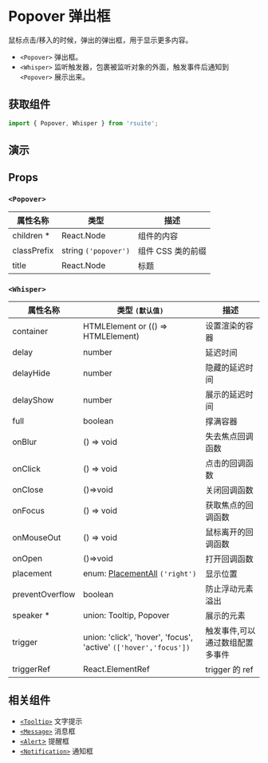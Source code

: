 # Popover 弹出框

鼠标点击/移入的时候，弹出的弹出框，用于显示更多内容。

- `<Popover>` 弹出框。
- `<Whisper>` 监听触发器，包裹被监听对象的外面，触发事件后通知到 `<Popover>` 展示出来。

## 获取组件

```js
import { Popover, Whisper } from 'rsuite';
```

## 演示

<!--{demo}-->

## Props

### `<Popover>`

| 属性名称    | 类型                 | 描述              |
| ----------- | -------------------- | ----------------- |
| children \* | React.Node           | 组件的内容        |
| classPrefix | string `('popover')` | 组件 CSS 类的前缀 |
| title       | React.Node           | 标题              |

### `<Whisper>`

| 属性名称        | 类型 `(默认值)`                                                  | 描述                            |
| --------------- | ---------------------------------------------------------------- | ------------------------------- |
| container       | HTMLElement or (() => HTMLElement)                               | 设置渲染的容器                  |
| delay           | number                                                           | 延迟时间                        |
| delayHide       | number                                                           | 隐藏的延迟时间                  |
| delayShow       | number                                                           | 展示的延迟时间                  |
| full            | boolean                                                          | 撑满容器                        |
| onBlur          | () => void                                                       | 失去焦点回调函数                |
| onClick         | () => void                                                       | 点击的回调函数                  |
| onClose         | ()=>void                                                         | 关闭回调函数                    |
| onFocus         | () => void                                                       | 获取焦点的回调函数              |
| onMouseOut      | () => void                                                       | 鼠标离开的回调函数              |
| onOpen          | ()=>void                                                         | 打开回调函数                    |
| placement       | enum: [PlacementAll](#types) `('right')`                         | 显示位置                        |
| preventOverflow | boolean                                                          | 防止浮动元素溢出                |
| speaker \*      | union: Tooltip, Popover                                          | 展示的元素                      |
| trigger         | union: 'click', 'hover', 'focus', 'active' `(['hover','focus'])` | 触发事件,可以通过数组配置多事件 |
| triggerRef      | React.ElementRef                                                 | trigger 的 ref                  |

## 相关组件

- [`<Tooltip>`](./tooltip) 文字提示
- [`<Message>`](./message) 消息框
- [`<Alert`>](./alert) 提醒框
- [`<Notification>`](./notification) 通知框
